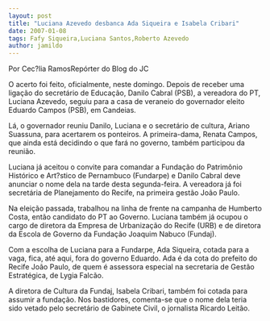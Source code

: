 ```yaml
---
layout: post
title: "Luciana Azevedo desbanca Ada Siqueira e Isabela Cribari"
date: 2007-01-08
tags: Fafy Siqueira,Luciana Santos,Roberto Azevedo
author: jamildo
---
```

Por Cec?lia RamosRep&oacute;rter do Blog do JC

O acerto foi feito, oficialmente, neste domingo. Depois de receber uma liga&ccedil;&atilde;o do secret&aacute;rio de Educa&ccedil;&atilde;o, Danilo Cabral (PSB), a vereadora do PT, Luciana Azevedo, seguiu para a casa de veraneio do governador eleito Eduardo Campos (PSB), em Candeias.

L&aacute;, o governador reuniu Danilo, Luciana e o secret&aacute;rio de cultura, Ariano Suassuna, para acertarem os ponteiros. A primeira-dama, Renata Campos, que ainda est&aacute; decidindo o que far&aacute; no governo, tamb&eacute;m participou da reuni&atilde;o.

Luciana j&aacute; aceitou o convite para comandar a Funda&ccedil;&atilde;o do Patrim&ocirc;nio Hist&oacute;rico e Art?stico de Pernambuco (Fundarpe) e Danilo Cabral deve anunciar o nome dela na tarde desta segunda-feira. A vereadora j&aacute; foi secret&aacute;ria de Planejamento do Recife, na primeira gest&atilde;o Jo&atilde;o Paulo.

Na elei&ccedil;&atilde;o passada, trabalhou na linha de frente na campanha de Humberto Costa, ent&atilde;o candidato do PT ao Governo. Luciana tamb&eacute;m j&aacute; ocupou o cargo de diretora da Empresa de Urbaniza&ccedil;&atilde;o do Recife (URB) e de diretora da Escola de Governo da Funda&ccedil;&atilde;o Joaquim Nabuco (Fundaj).

Com a escolha de Luciana para a Fundarpe, Ada Siqueira, cotada para a vaga, fica, at&eacute; aqui, fora do governo Eduardo. Ada &eacute; da cota do prefeito do Recife Jo&atilde;o Paulo, de quem &eacute; assessora especial na secretaria de Gest&atilde;o Estrat&eacute;gica, de Lygia Falc&atilde;o.

A diretora de Cultura da Fundaj, Isabela Cribari, tamb&eacute;m foi cotada para assumir a funda&ccedil;&atilde;o. Nos bastidores, comenta-se que o nome dela teria sido vetado pelo secret&aacute;rio de Gabinete Civil, o jornalista Ricardo Leit&atilde;o.